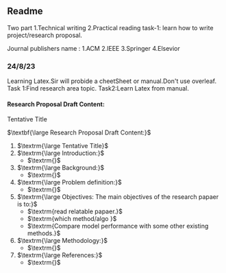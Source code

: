 ## Readme
Two part
1.Technical writing 
2.Practical reading 
task-1: learn how to write project/research proposal.

Journal publishers name :
1.ACM
2.IEEE
3.Springer
4.Elsevior

### 24/8/23
Learning Latex.Sir will probide a cheetSheet or manual.Don't use overleaf.
Task 1:Find research area topic.
Task2:Learn Latex from manual.

#### Research Proposal Draft Content:
Tentative Title

$\textbf{\large Research Proposal Draft Content:}$
<ol>
   <li>$\textrm{\large Tentative Title}$
   
  </li>
  <li>$\textrm{\large Introduction:}$
   <ul>
     <li>$\textrm{}$</li>
   </ul>
  </li>
  <li>$\textrm{\large Background:}$
   <ul>
     <li>$\textrm{}$</li>
   </ul>
  </li>
  <li>$\textrm{\large Problem definition:}$
   <ul>
     <li>$\textrm{}$</li>
   </ul>
  </li>
  <li>$\textrm{\large Objectives: The main objectives of the research papaer is  to:}$
   <ul>
     <li>$\textrm{read relatable papaer.}$</li>
     <li>$\textrm{which method/algo }$</li>
     <li>$\textrm{Compare model performance with some other existing methods.}$</li>
   </ul>
  </li>
  <li>$\textrm{\large Methodology:}$
   <ul>
     <li>$\textrm{}$</li>
   </ul>
  </li>
  <li>$\textrm{\large References:}$
   <ul>
     <li>$\textrm{}$</li>
   </ul>
  </li>
</ol>
